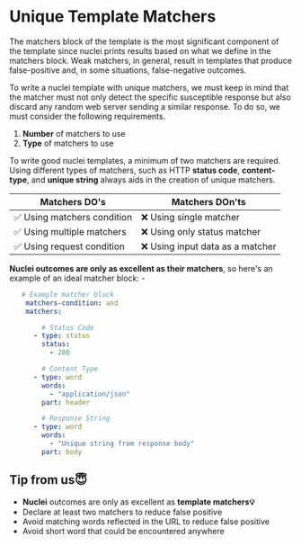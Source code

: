 # Unique Template Matchers

The matchers block of the template is the most significant component of the template since nuclei prints results based on what we define in the matchers block. Weak matchers, in general, result in templates that produce false-positive and, in some situations, false-negative outcomes.

To write a nuclei template with unique matchers, we must keep in mind that the matcher must not only detect the specific susceptible response but also discard any random web server sending a similar response. To do so, we must consider the following requirements.

1) **Number** of matchers to use
2) **Type** of matchers to use

To write good nuclei templates, a minimum of two matchers are required. Using different types of matchers, such as HTTP **status code**, **content-type**, and **unique string** always aids in the creation of unique matchers.

| Matchers DO's              | Matchers DOn'ts                  |
| -------------------------- | ---------------------------------|
| ✅ Using matchers condition | ❌ Using single matcher          |
| ✅ Using multiple matchers  | ❌ Using only status matcher     |
| ✅ Using request condition  | ❌ Using input data as a matcher |

**Nuclei outcomes are only as excellent as their matchers**, so here's an example of an ideal matcher block: -

```yaml
   # Example matcher block
    matchers-condition: and
    matchers:

        # Status Code
      - type: status
        status:
          - 200

        # Content Type
      - type: word
        words:
          - "application/json"
        part: header

        # Response String
      - type: word
        words:
          - "Unique string from response body"
        part: body
```


## Tip from us😇

- **Nuclei** outcomes are only as excellent as **template matchers💡**
- Declare at least two matchers to reduce false positive
- Avoid matching words reflected in the URL to reduce false positive
- Avoid short word that could be encountered anywhere
